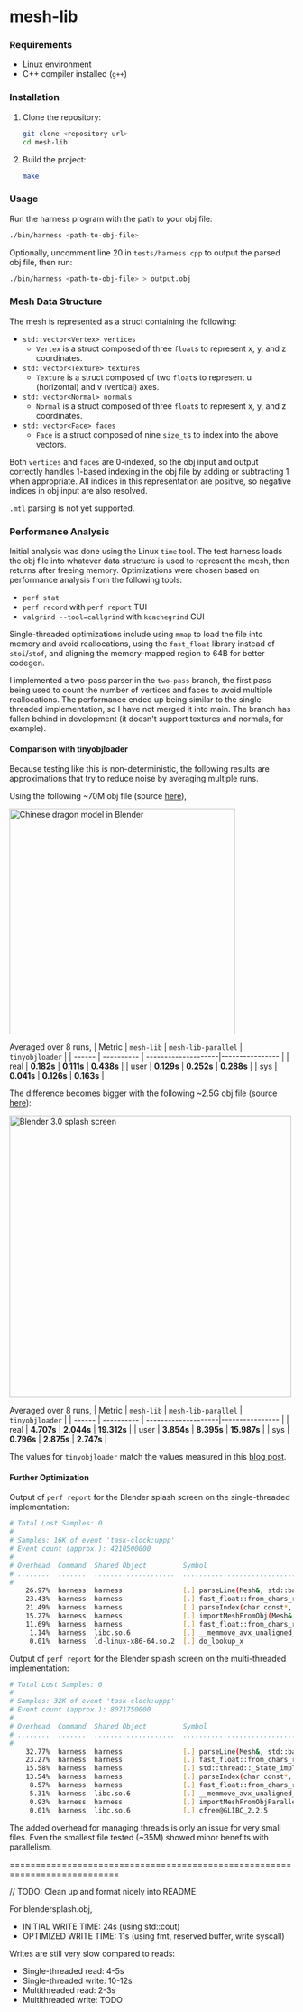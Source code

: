 # mesh-lib

### Requirements

- Linux environment
- C++ compiler installed (`g++`)

### Installation

1. Clone the repository:

   ```bash
   git clone <repository-url>
   cd mesh-lib
   ```

2. Build the project:
   ```bash
   make
   ```

### Usage

Run the harness program with the path to your obj file:

```bash
./bin/harness <path-to-obj-file>
```

Optionally, uncomment line 20 in `tests/harness.cpp` to output the parsed obj file, then run:

```bash
./bin/harness <path-to-obj-file> > output.obj
```

### Mesh Data Structure

The mesh is represented as a struct containing the following:

- `std::vector<Vertex> vertices`
  - `Vertex` is a struct composed of three `float`s to represent x, y, and z coordinates.
- `std::vector<Texture> textures`
  - `Texture` is a struct composed of two `float`s to represent u (horizontal) and v (vertical) axes.
- `std::vector<Normal> normals`
  - `Normal` is a struct composed of three `float`s to represent x, y, and z coordinates.
- `std::vector<Face> faces`
  - `Face` is a struct composed of nine `size_t`s to index into the above vectors.

Both `vertices` and `faces` are 0-indexed, so the obj input and output correctly handles 1-based indexing in the obj file by adding or subtracting 1 when appropriate. All indices in this representation are positive, so negative indices in obj input are also resolved.

`.mtl` parsing is not yet supported.

### Performance Analysis

Initial analysis was done using the Linux `time` tool. The test harness loads the obj file into whatever data structure is used to represent the mesh, then returns after freeing memory. Optimizations were chosen based on performance analysis from the following tools:

- `perf stat`
- `perf record` with `perf report` TUI
- `valgrind --tool=callgrind` with `kcachegrind` GUI

Single-threaded optimizations include using `mmap` to load the file into memory and avoid reallocations, using the `fast_float` library instead of `stoi`/`stof`, and aligning the memory-mapped region to 64B for better codegen.

I implemented a two-pass parser in the `two-pass` branch, the first pass being used to count the number of vertices and faces to avoid multiple reallocations. The performance ended up being similar to the single-threaded implementation, so I have not merged it into main. The branch has fallen behind in development (it doesn't support textures and normals, for example).

#### Comparison with tinyobjloader

Because testing like this is non-deterministic, the following results are approximations that try to reduce noise by averaging multiple runs. 

Using the following ~70M obj file (source [here](https://download.blender.org/archive/gallery/blender-splash-screens/blender-3-0/)),

<img src="https://github.com/user-attachments/assets/ef1643e0-1289-443e-a059-c70b4c84c5a8" alt="Chinese dragon model in Blender" width="400px" />

Averaged over 8 runs,
| Metric | `mesh-lib` | `mesh-lib-parallel` | `tinyobjloader` |
| ------ | ---------- | --------------------|---------------- |
| real   | **0.182s** | **0.111s**          | **0.438s**      |
| user   | **0.129s** | **0.252s**          | **0.288s**      |
| sys    | **0.041s** | **0.126s**          | **0.163s**      |

The difference becomes bigger with the following ~2.5G obj file (source [here](https://casual-effects.com/data/)):

<img src="https://github.com/user-attachments/assets/2d5aaad9-80eb-4e7b-bf6d-ca91e7e2e68b" alt="Blender 3.0 splash screen" width="500px" />

Averaged over 8 runs,
| Metric | `mesh-lib` | `mesh-lib-parallel` | `tinyobjloader` |
| ------ | ---------- | --------------------|---------------- |
| real   | **4.707s** | **2.044s**          | **19.312s**     |
| user   | **3.854s** | **8.395s**          | **15.987s**     |
| sys    | **0.796s** | **2.875s**          | **2.747s**      |

The values for `tinyobjloader` match the values measured in this [blog post](https://aras-p.info/blog/2022/05/14/comparing-obj-parse-libraries/).

#### Further Optimization

Output of `perf report` for the Blender splash screen on the single-threaded implementation:

```bash
# Total Lost Samples: 0
#
# Samples: 16K of event 'task-clock:uppp'
# Event count (approx.): 4210500000
#
# Overhead  Command  Shared Object         Symbol                              
# ........  .......  ....................  ....................................
#
    26.97%  harness  harness               [.] parseLine(Mesh&, std::basic_s...
    23.43%  harness  harness               [.] fast_float::from_chars_result...
    21.49%  harness  harness               [.] parseIndex(char const*, char ...
    15.27%  harness  harness               [.] importMeshFromObj(Mesh&, char...
    11.69%  harness  harness               [.] fast_float::from_chars_result...
     1.14%  harness  libc.so.6             [.] __memmove_avx_unaligned_erms
     0.01%  harness  ld-linux-x86-64.so.2  [.] do_lookup_x
```

Output of `perf report` for the Blender splash screen on the multi-threaded implementation:

```bash
# Total Lost Samples: 0
#
# Samples: 32K of event 'task-clock:uppp'
# Event count (approx.): 8071750000
#
# Overhead  Command  Shared Object         Symbol                              
# ........  .......  ....................  ....................................
#
    32.77%  harness  harness               [.] parseLine(Mesh&, std::basic_s...
    23.27%  harness  harness               [.] fast_float::from_chars_result...
    15.58%  harness  harness               [.] std::thread::_State_impl<std:...
    13.54%  harness  harness               [.] parseIndex(char const*, char ...
     8.57%  harness  harness               [.] fast_float::from_chars_result...
     5.31%  harness  libc.so.6             [.] __memmove_avx_unaligned_erms
     0.93%  harness  harness               [.] importMeshFromObjParallel(Mes...
     0.01%  harness  libc.so.6             [.] cfree@GLIBC_2.2.5
```

The added overhead for managing threads is only an issue for very small files. Even the smallest file tested (~35M) showed minor benefits with parallelism.

===========================================================================

// TODO: Clean up and format nicely into README

For blendersplash.obj,
- INITIAL WRITE TIME: 24s (using std::cout)
- OPTIMIZED WRITE TIME: 11s (using fmt, reserved buffer, write syscall)

Writes are still very slow compared to reads:
- Single-threaded read: 4-5s
- Single-threaded write: 10-12s
- Multithreaded read: 2-3s
- Multithreaded write: TODO
